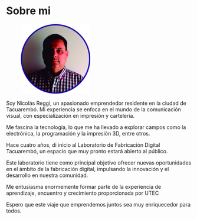 # Sobre mi



<div align="left">

<figure><img src="../../.gitbook/assets/foto nico.jpg" alt="" width="188"><figcaption></figcaption></figure>

</div>

Soy Nicolás Reggi, un apasionado emprendedor residente en la ciudad de Tacuarembó. Mi experiencia se enfoca en el mundo de la comunicación visual, con especialización en impresión y cartelería.

Me fascina la tecnología, lo que me ha llevado a explorar campos como la electrónica, la programación y la impresión 3D, entre otros.&#x20;

Hace cuatro años, di inicio al Laboratorio de Fabricación Digital Tacuarembó, un espacio que muy pronto estará abierto al público.

Este laboratorio tiene como principal objetivo ofrecer nuevas oportunidades en el ámbito de la fabricación digital, impulsando la innovación y el desarrollo en nuestra comunidad.

Me entusiasma enormemente formar parte de la experiencia de aprendizaje, encuentro y crecimiento proporcionada por UTEC

Espero que este viaje que emprendemos juntos sea muy enriquecedor para todos.

